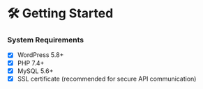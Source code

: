 # 🛠️ Getting Started

### System Requirements

* [x] WordPress 5.8+
* [x] PHP 7.4+
* [x] MySQL 5.6+
* [x] SSL certificate (recommended for secure API communication)
